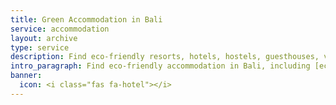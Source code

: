 ```yaml
---
title: Green Accommodation in Bali
service: accommodation
layout: archive
type: service
description: Find eco-friendly resorts, hotels, hostels, guesthouses, villas and unique places to stay in Bali with our free eco-business directory.
intro_paragraph: Find eco-friendly accommodation in Bali, including [eco-resorts](/services/luxury-accommodation), [hotels](/services/hotels), [hostels](/services/budget-accommodation), [guesthouses](/services/guesthouse), [villas](/services/villa) and unique stays. You can rest assured that your stay in Bali will be an environmentally-responsible and eco-conscious one!
banner:
  icon: <i class="fas fa-hotel"></i>
---
```

